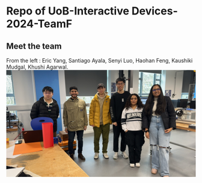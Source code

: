 # Repo of UoB-Interactive Devices-2024-TeamF

## Meet the team

From the left : Eric Yang, Santiago Ayala, Senyi Luo, Haohan Feng, Kaushiki Mudgal, Khushi Agarwal.
![Group](IMG_8082.JPG)
